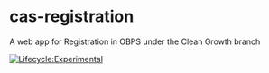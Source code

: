 # cas-registration
A web app for Registration in OBPS under the Clean Growth branch

[![Lifecycle:Experimental](https://img.shields.io/badge/Lifecycle-Experimental-339999)](<Redirect-URL>)
